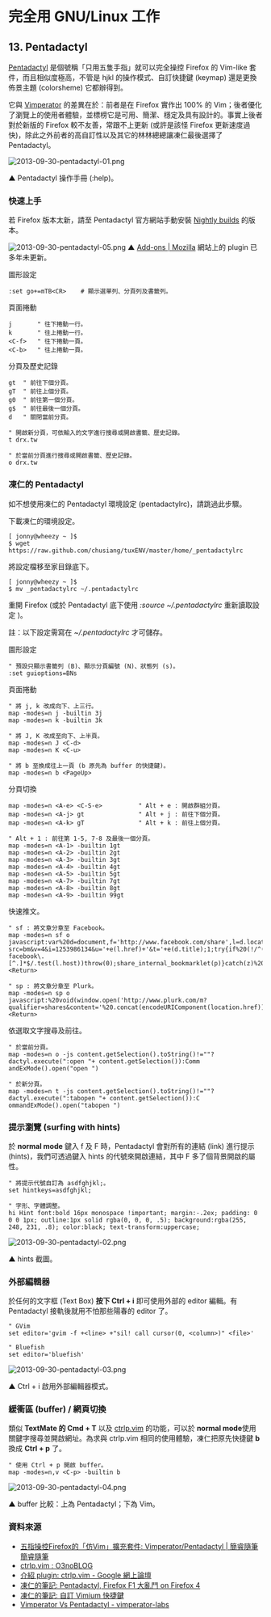# 完全用 GNU/Linux 工作

## 13. Pentadactyl

[Pentadactyl](http://5digits.org/pentadactyl/) 是個號稱「只用五隻手指」就可以完全操控 Firefox 的 Vim-like 套件，而且相似度極高，不管是 hjkl 的操作模式、自訂快捷鍵 (keymap) 還是更換佈景主題 (colorsheme) 它都辦得到。

它與 [Vimperator](http://www.vimperator.org/vimperator) 的差異在於：前者是在 Firefox 實作出 100% 的 Vim；後者優化了瀏覽上的使用者體驗，並標榜它是可用、簡潔、穩定及具有設計的。事實上後者對於新版的 Firefox 較不友善，常跟不上更新 (或許是該怪 Firefox 更新速度過快)，除此之外前者的高自訂性以及其它的林林總總讓凍仁最後選擇了 Pentadactyl。

![2013-09-30-pentadactyl-01.png](imgs/2013-09-30-pentadactyl-01.png "2013-09-30-pentadactyl-01.png")

 ▲ Pentadactyl 操作手冊 (:help)。

### 快速上手

若 Firefox 版本太新，請至 Pentadactyl 官方網站手動安裝 [Nightly builds](http://5digits.org/nightlies) 的版本。

![2013-09-30-pentadactyl-05.png](imgs/2013-09-30-pentadactyl-05.png "2013-09-30-pentadactyl-05.png")
 ▲ [Add-ons | Mozilla](https://addons.mozilla.org/en-US/firefox/addon/pentadactyl/) 網站上的 plugin 已多年未更新。

圖形設定

	:set go+=mTB<CR>	# 顯示選單列、分頁列及書籤列。

頁面捲動

	j		" 往下捲動一行。
	k		" 往上捲動一行。
	<C-f>	" 往下捲動一頁。
	<C-b> 	" 往上捲動一頁。

分頁及歷史記錄

	gt	" 前往下個分頁。
	gT	" 前往上個分頁。
	g0	" 前往第一個分頁。
	g$	" 前往最後一個分頁。
	d	" 關閉當前分頁。

	" 開啟新分頁，可依輸入的文字進行搜尋或開啟書籤、歷史記錄。
	t drx.tw

	" 於當前分頁進行搜尋或開啟書籤、歷史記錄。
	o drx.tw

### 凍仁的 Pentadactyl

如不想使用凍仁的 Pentadactyl 環境設定 (pentadactylrc)，請跳過此步驟。

下載凍仁的環境設定。

	[ jonny@wheezy ~ ]$
    $ wget https://raw.github.com/chusiang/tuxENV/master/home/_pentadactylrc

將設定檔移至家目錄底下。

	[ jonny@wheezy ~ ]$
    $ mv _pentadactylrc ~/.pentadactylrc

重開 Firefox (或於 Pentadactyl 底下使用 *:source ~/.pentadactylrc* 重新讀取設定 )。

註：以下設定需寫在 *~/.pentadactylrc* 才可儲存。

圖形設定

	" 預設只顯示書籤列 (B)、顯示分頁編號 (N)、狀態列 (s)。
	:set guioptions=BNs

頁面捲動

	" 將 j, k 改成向下、上三行。
	map -modes=n j -builtin 3j
	map -modes=n k -builtin 3k

	" 將 J, K 改成至向下、上半頁。
	map -modes=n J <C-d>
	map -modes=n K <C-u>

	" 將 b 至換成往上一頁 (b 原先為 buffer 的快捷鍵)。
	map -modes=n b <PageUp>

分頁切換

	map -modes=n <A-e> <C-S-e>			" Alt + e : 開啟群組分頁。
	map -modes=n <A-j> gt				" Alt + j : 前往下個分頁。
	map -modes=n <A-k> gT				" Alt + k : 前往上個分頁。

	" Alt + 1 : 前往第 1-5, 7-8 及最後一個分頁。
	map -modes=n <A-1> -builtin 1gt
	map -modes=n <A-2> -builtin 2gt
	map -modes=n <A-3> -builtin 3gt
	map -modes=n <A-4> -builtin 4gt
	map -modes=n <A-5> -builtin 5gt
	map -modes=n <A-7> -builtin 7gt
	map -modes=n <A-8> -builtin 8gt
	map -modes=n <A-9> -builtin 99gt

快速推文。

	" sf : 將文章分章至 Facebook。
	map -modes=n sf o javascript:var%20d=document,f='http://www.facebook.com/share',l=d.location,e=encodeURIComponent,p='.php?src=bm&v=4&i=1253986134&u='+e(l.href)+'&t='+e(d.title);1;try{if%20(!/^(.*\.)?facebook\.[^.]*$/.test(l.host))throw(0);share_internal_bookmarklet(p)}catch(z)%20{a=function()%20{if%20(!window.open(f+'r'+p,'sharer','toolbar=0,status=0,resizable=1,width=626,height=436'))l.href=f+p};if%20(/Firefox/.test(navigator.userAgent))setTimeout(a,0);else{a()}}void(0) <Return>

	" sp : 將文章分章至 Plurk。
	map -modes=n sp o javascript:%20void(window.open('http://www.plurk.com/m?qualifier=shares&content='%20.concat(encodeURIComponent(location.href))%20.concat('%20')%20.concat('(')%20.concat(encodeURIComponent(document.title))%20.concat(')'))); <Return>

依選取文字搜尋及前往。

	" 於當前分頁。
	map -modes=n o -js content.getSelection().toString()!=""?dactyl.execute(":open "+ content.getSelection()):Comm
	andExMode().open("open ")

	" 於新分頁。
	map -modes=n t -js content.getSelection().toString()!=""?dactyl.execute(":tabopen "+ content.getSelection()):C
	ommandExMode().open("tabopen ")

### 提示瀏覽 (surfing with hints)

於 **normal mode** 鍵入 f 及 F 時，Pentadactyl 會對所有的連結 (link) 進行提示 (hints)，我們可透過鍵入 hints 的代號來開啟連結，其中 F 多了個背景開啟的屬性。

	" 將提示代號自訂為 asdfghjkl;。
	set hintkeys=asdfghjkl;
	
	" 字形、字體調整。
	hi Hint font:bold 16px monospace !important; margin:-.2ex; padding: 0 0 0 1px; outline:1px solid rgba(0, 0, 0, .5); background:rgba(255, 248, 231, .8); color:black; text-transform:uppercase;

![2013-09-30-pentadactyl-02.png](imgs/2013-09-30-pentadactyl-02.png "2013-09-30-pentadactyl-02.png")

 ▲ hints 截圖。

### 外部編輯器

於任何的文字框 (Text Box) **按下 Ctrl + i** 即可使用外部的 editor 編輯。有 Pentadactyl 接軌後就用不怕那些陽春的 editor 了。

	" GVim 
	set editor='gvim -f +<line> +"sil! call cursor(0, <column>)" <file>'

	" Bluefish
	set editor='bluefish'

![2013-09-30-pentadactyl-03.png](imgs/2013-09-30-pentadactyl-03.png "2013-09-30-pentadactyl-03.png")

 ▲ Ctrl + i 啟用外部編輯器模式。

### 緩衝區 (buffer) / 網頁切換

類似 **TextMate 的 Cmd + T** 以及 [ctrlp.vim](https://github.com/kien/ctrlp.vim) 的功能，可以於 **normal mode**使用關鍵字搜尋並開啟網址。為求與 ctrlp.vim 相同的使用體驗，凍仁把原先快捷鍵 **b** 換成 **Ctrl + p** 了。

	" 使用 Ctrl + p 開啟 buffer。
	map -modes=n,v <C-p> -builtin b

![2013-09-30-pentadactyl-04.png](imgs/2013-09-30-pentadactyl-04.png)

 ▲ buffer 比較：上為 Pentadactyl；下為 Vim。

### 資料來源

- [五指操控Firefox的「仿Vim」擴充套件: Vimperator/Pentadactyl | 簡睿隨筆簡睿隨筆](http://jdev.tw/blog/2375/firefox-addon-vimperator-pentadactyl-vim-like)
- [ctrlp.vim : O3noBLOG](https://blog.othree.net/log/2012/11/10/ctrlpvim/)
- [介紹 plugin: ctrlp.vim - Google 網上論壇](https://groups.google.com/forum/#!topic/vim-taiwan/dnuDsKmDRz4)
- [凍仁的筆記: Pentadactyl, Firefox F1 大亂鬥 on Firefox 4](http://note.drx.tw/2011/02/pentadactyl-firefox-f1-on-firefox-4.html)
- [凍仁的筆記: 自訂 Vimium 快捷鍵](http://note.drx.tw/2011/07/chromevimium.html)
- [Vimperator Vs Pentadactyl - vimperator-labs](http://code.google.com/p/vimperator-labs/wiki/VimperatorVsPentadactyl)

